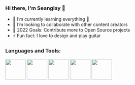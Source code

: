 ### Hi there, I'm Seanglay 👋

- 🌱 I’m currently learning everything 🤣
- 👯 I’m looking to collaborate with other content creators
- 🥅 2022 Goals: Contribute more to Open Source projects
- ⚡ Fun fact: I love to design and play guitar 

### Languages and Tools:

<div style"display:flex">
  <img src="https://cdn4.iconfinder.com/data/icons/logos-3/600/React.js_logo-512.png" width="64px" height="64px" />
  <img src="https://upload.wikimedia.org/wikipedia/commons/thumb/d/d9/Node.js_logo.svg/1280px-Node.js_logo.svg.png" width="64px" height="64px" />
  <img src="https://upload.wikimedia.org/wikipedia/commons/6/64/Expressjs.png" width="64px" height="64px" />
  <img src=" https://www.devacron.com/wp-content/uploads/2017/05/nest_framework_logo.png" width="64px" height="64px" />
  <img src="https://upload.wikimedia.org/wikipedia/commons/thumb/1/17/GraphQL_Logo.svg/2048px-GraphQL_Logo.svg.png" width="64px" height="64px" />
</div>
